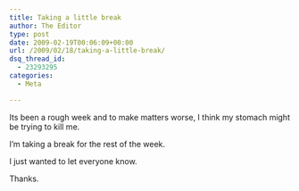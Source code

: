 ```yaml
---
title: Taking a little break
author: The Editor
type: post
date: 2009-02-19T00:06:09+00:00
url: /2009/02/18/taking-a-little-break/
dsq_thread_id:
  - 23293295
categories:
  - Meta

---
```

Its been a rough week and to make matters worse, I think my stomach might be trying to kill me.

I&#8217;m taking a break for the rest of the week.

I just wanted to let everyone know.

Thanks.